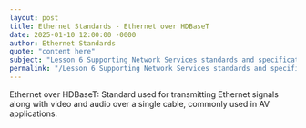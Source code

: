 ```yaml
---
layout: post
title: Ethernet Standards - Ethernet over HDBaseT
date: 2025-01-10 12:00:00 -0000
author: Ethernet Standards
quote: "content here"
subject: "Lesson 6 Supporting Network Services standards and specifications"
permalink: "/Lesson 6 Supporting Network Services standards and specifications/Ethernet Standards/Ethernet Standards - Ethernet over HDBaseT"
---
```


Ethernet over HDBaseT: Standard used for transmitting Ethernet signals along with video and audio over a single cable, commonly used in AV applications.
